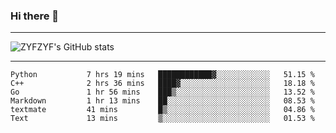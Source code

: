 ### Hi there 👋

-------

<!--

- 🔭 I’m currently working on ...
- 🌱 I’m currently learning Rust
- 👯 I’m looking to collaborate on ...
- 🤔 I’m looking for help with ...
- 💬 Ask me about ...
- 📫 How to reach me: ...
- 😄 Pronouns: ...
- ⚡ Fun fact: ...

-------
-->

![ZYFZYF's GitHub stats](https://github-readme-stats.vercel.app/api?username=ZYFZYF)


-------

<!--START_SECTION:waka-->

```text
Python           7 hrs 19 mins   ████████████▓░░░░░░░░░░░░   51.15 %
C++              2 hrs 36 mins   ████▓░░░░░░░░░░░░░░░░░░░░   18.18 %
Go               1 hr 56 mins    ███▒░░░░░░░░░░░░░░░░░░░░░   13.52 %
Markdown         1 hr 13 mins    ██░░░░░░░░░░░░░░░░░░░░░░░   08.53 %
textmate         41 mins         █▒░░░░░░░░░░░░░░░░░░░░░░░   04.86 %
Text             13 mins         ▒░░░░░░░░░░░░░░░░░░░░░░░░   01.53 %
```

<!--END_SECTION:waka-->


